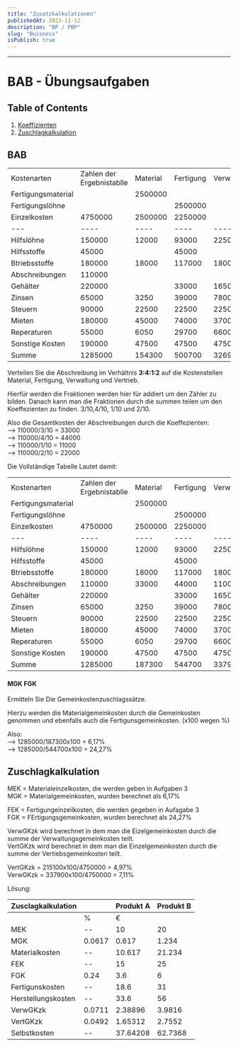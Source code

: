 ```yaml
---
title: "Zusatzkalkulationen"
publishedAt: 2023-11-12 
description: "BP / PBP"
slug: "Buisness"
isPublish: true
---
```

---

# BAB - Übungsaufgaben 

## Table of Contents

1. [Koeffizienten](#bab)
2. [Zuschlagkalkulation](#zuschlagkalkulation)





## BAB
| | | | | | |
|-|-|-|-|-|-|
|Kostenarten|Zahlen der  Ergebnistablle|Material|Fertigung|Verwaltung|Vertrieb|
|Fertigungsmaterial| |2500000| | | |
|Fertigungslöhne| | |2500000| | |
|Einzelkosten|4750000|2500000|2250000| | |
| ---| ----| ----| ----| ----| ----|
|Hilfslöhne|150000|12000|93000|22500|22500|
|Hilfsstoffe|45000| |45000| | |
|Btriebsstoffe|180000|18000|117000|18000|27000|
|Abschreibungen|110000| | | | |
|Gehälter|220000| |33000|165000|22000|
|Zinsen|65000|3250|39000|7800|14950|
|Steuern|90000|22500|22500|22500|22500|
|Mieten|180000|45000|74000|37000|24000|
|Reperaturen|55000|6050|29700|6600|12650|
|Sonstige Kosten|190000|47500|47500|47500|47500|
|Summe|1285000|154300|500700|326900|193100|

Verteilen Sie die Abschreibung im Verhältnis **3:4:1:2** auf die Kostenstellen Material, Fertigung, Verwaltung und Vertrieb. 

Hierfür werden die Fraktionen werden hier für addiert um den Zähler zu bilden. Danach kann man die Fraktionen durch die summen teilen um den Koeffezienten zu finden. 3/10,4/10, 1/10 und 2/10.

Also die Gesamtkosten der Abschreibungen durch die Koeffezienten: <br>
--> 110000/3/10 = 33000 <br>
--> 110000/4/10 = 44000 <br>
--> 110000/1/10 = 11000 <br>
--> 110000/2/10 = 22000 <br>

Die Vollständige Tabelle Lautet damit:

| | | | | | |
|-|-|-|-|-|-|
|Kostenarten|Zahlen der  Ergebnistablle|Material|Fertigung|Verwaltung|Vertrieb|
|Fertigungsmaterial| |2500000| | | |
|Fertigungslöhne| | |2500000| | |
|Einzelkosten|4750000|2500000|2250000| | |
| ---| ----| ----| ----| ----| ----|
|Hilfslöhne|150000|12000|93000|22500|22500|
|Hilfsstoffe|45000| |45000| | |
|Btriebsstoffe|180000|18000|117000|18000|27000|
|Abschreibungen|110000|33000 |44000 |11000 |22000 |
|Gehälter|220000| |33000|165000|22000|
|Zinsen|65000|3250|39000|7800|14950|
|Steuern|90000|22500|22500|22500|22500|
|Mieten|180000|45000|74000|37000|24000|
|Reperaturen|55000|6050|29700|6600|12650|
|Sonstige Kosten|190000|47500|47500|47500|47500|
|Summe|1285000|187300|544700	|337900	|215100|


#### MGK  FGK
Ermitteln Sie Die Gemeinkostenzuschlagssätze.

Hierzu werden die Materialgemeinkosten durch die Gemeinkosten genommen und ebenfalls auch die Fertigunsgemeinkosten. (x100 wegen %)

Also: <br>
--> 1285000/187300x100 = 6,17%<br>
--> 1285000/544700x100 = 24,27%<br>

## Zuschlagkalkulation

MEK = Materialeinzelkosten, die werden geben in Aufgaben 3 <br>
MGK = Materialgemeinkosten, wurden berechnet als 6,17% <br>

FEK = Fertigungeinzeilkosten, die werden gegeben in Aufagabe 3 <br>
FGK = FErtigungsgemeinkosten, wurden berechnet als 24,27% <br>

VerwGKzk wird berechnet in dem man die Eizelgemeinkosten durch die summe der Verwaltungsgemeinkosten teilt. <br>
VertGKzk  wird berechnet in dem man die Einzelgemeinkosten durch die summe der Vertiebsgemeinkosten teilt.  <br>

VertGKzk = 215100x100/4750000 = 4,97% <br>
VerwGKzk = 337900x100/4750000 = 7,11% <br>






Lösung:<br>

|Zusclagkalkulation| |Produkt A|Produkt B| 
|--|--|--|--|
| |%|€| | |
|MEK| --|10|20| 
|MGK|0.0617|0.617|1.234| 
|Materialkosten|-- |10.617|21.234| 
|FEK| --|15|25| 
|FGK|0.24|3.6|6| 
|Fertigunskosten| --|18.6|31|
|Herstellungskosten| --|33.6|56| 
|VerwGKzk|0.0711|2.38896|3.9816| 
|VertGKzk|0.0492|1.65312|2.7552| 
|Selbstkosten| --|37.64208|62.7368| 

